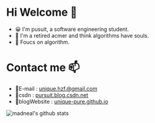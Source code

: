<!--
**unique-pure/unique-pure** is a ✨ _special_ ✨ repository because its `README.md` (this file) appears on your GitHub profile.

Here are some ideas to get you started:

- 🔭 I’m currently working on ...
- 🌱 I’m currently learning ...
- 👯 I’m looking to collaborate on ...
- 🤔 I’m looking for help with ...
- 💬 Ask me about ...
- 📫 How to reach me: ...
- 😄 Pronouns: ...
- ⚡ Fun fact: ...
-->
# Hi Welcome 👋
- 😀 I'm pusuit, a software engineering student.
- 🌱 I'm a retired acmer and think algorithms have souls.
- 💫 Foucs on algorithm.
# Contact me 📫
- 💬E-mail : [unique.hzf.@gmail.com](https://unique.hzf@gmail.com)
- 💬csdn : [pursuit.blog.csdn.net](https://blog.csdn.net/hzf0701?spm=1001.2101.3001.5343)
- 💬blogWebsite : [unique-pure.github.io](https://unique-pure.github.io)
  
![madneal's github stats](https://github-readme-stats.vercel.app/api?username=unique-pure&show_icons=true&theme=radical) <br/>

